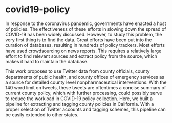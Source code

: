 # covid19-policy
In response to the coronavirus pandemic, governments have enacted a host of policies. The effectiveness of these efforts in slowing down the spread of COVID-19 has been widely discussed. However, to study this problem, the very first thing is to find the data. Great efforts have been put into the curation of databases, resulting in hundreds of policy trackers. Most efforts have used crowdsourcing on news reports. This requires a relatively large effort to find relevant sources and extract policy from the source, which makes it hard to maintain the database. 

This work proposes to use Twitter data from county officials, county departments of public health, and county offices of emergency services as a source for detailed county level nonpharmaceutical interventions. With the 140 word limit on tweets, these tweets are oftentimes a concise summary of current county policy, which with further processing, could possibly serve to reduce the workload in COVID-19 policy collection. Here, we built a pipeline for extracting and tagging county policies in California. With a proper selection of Twitter accounts and tagging schemes, this pipeline can be easily extended to other states.  
